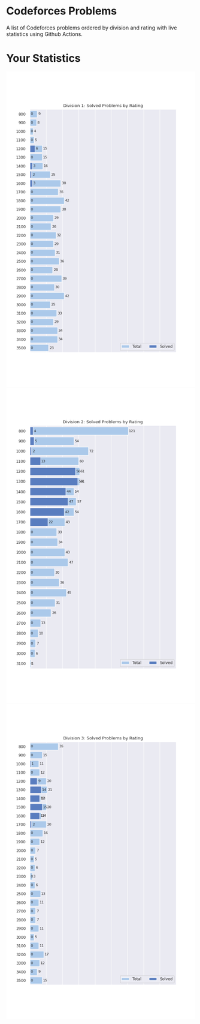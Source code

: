 # Codeforces Problems

A list of Codeforces problems ordered by division and rating with live statistics using Github Actions.

# Your Statistics

![Division 1 stats](/stats-div1.png)
![Division 2 stats](/stats-div2.png)
![Division 3 stats](/stats-div3.png)

